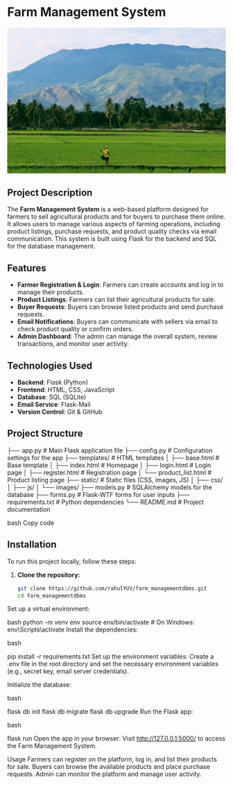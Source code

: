
# Farm Management System
![Farm Management System Screenshot](farmer%20system/static/images/bg.jpg)


## Project Description

The **Farm Management System** is a web-based platform designed for farmers to sell agricultural products and for buyers to purchase them online. It allows users to manage various aspects of farming operations, including product listings, purchase requests, and product quality checks via email communication. This system is built using Flask for the backend and SQL for the database management.

## Features

- **Farmer Registration & Login**: Farmers can create accounts and log in to manage their products.
- **Product Listings**: Farmers can list their agricultural products for sale.
- **Buyer Requests**: Buyers can browse listed products and send purchase requests.
- **Email Notifications**: Buyers can communicate with sellers via email to check product quality or confirm orders.
- **Admin Dashboard**: The admin can manage the overall system, review transactions, and monitor user activity.

## Technologies Used

- **Backend**: Flask (Python)
- **Frontend**: HTML, CSS, JavaScript
- **Database**: SQL (SQLite)
- **Email Service**: Flask-Mail
- **Version Control**: Git & GitHub

## Project Structure

├── app.py # Main Flask application file ├── config.py # Configuration settings for the app ├── templates/ # HTML templates │ ├── base.html # Base template │ ├── index.html # Homepage │ ├── login.html # Login page │ ├── register.html # Registration page │ └── product_list.html # Product listing page ├── static/ # Static files (CSS, images, JS) │ ├── css/ │ ├── js/ │ └── images/ ├── models.py # SQLAlchemy models for the database ├── forms.py # Flask-WTF forms for user inputs ├── requirements.txt # Python dependencies └── README.md # Project documentation

bash
Copy code

## Installation

To run this project locally, follow these steps:

1. **Clone the repository:**
   ```bash
   git clone https://github.com/rahulYUV/farm_managementdbms.git
   cd farm_managementdbms
Set up a virtual environment:

bash
python -m venv env
source env/bin/activate  # On Windows: env\Scripts\activate
Install the dependencies:

bash

pip install -r requirements.txt
Set up the environment variables: Create a .env file in the root directory and set the necessary environment variables (e.g., secret key, email server credentials).

Initialize the database:

bash

flask db init
flask db migrate
flask db upgrade
Run the Flask app:

bash

flask run
Open the app in your browser: Visit http://127.0.0.1:5000/ to access the Farm Management System.

Usage
Farmers can register on the platform, log in, and list their products for sale.
Buyers can browse the available products and place purchase requests.
Admin can monitor the platform and manage user activity.

